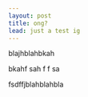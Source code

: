 ```yaml
---
layout: post
title: ong?
lead: just a test ig 
---
```


blajhblahbkah

bkahf
sah
f
f
sa



fsdffjblahblahbla
